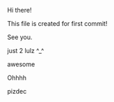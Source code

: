 Hi there!

This file is created for first commit!

See you.

just 2 lulz ^_^

awesome

Ohhhh

pizdec